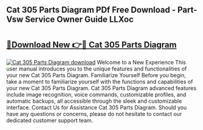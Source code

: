 ## Cat 305 Parts Diagram PDf Free Download - Part-Vsw Service Owner Guide LLXoc

# <h2><a href="http://dfkyop0.blite.top/?on=Cat+305+Parts+Diagram">🔗Download New 👉🔴 Cat 305 Parts Diagram</a></h2>

[![Cat 305 Parts Diagram download](https://i.imgur.com/lujVjoI.png)](http://dfkyop0.blite.top/?on=Cat+305+Parts+Diagram)
Welcome to a New Experience This user manual introduces you to the unique features and functionalities of your new Cat 305 Parts Diagram. Familiarize Yourself Before you begin, take a moment to familiarize yourself with the functions and capabilities of your new Cat 305 Parts Diagram. Cat 305 Parts Diagram advanced features include image recognition, voice commands, customizable profiles, and automatic backups, all accessible through the sleek and customizable interface. Contact Us for Assistance Cat 305 Parts Diagram. Should you have any questions or concerns, please do not hesitate to contact our dedicated customer support team.
